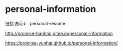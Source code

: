 # personal-information

链接访问↓
 .
personal-resume

http://promise-hanhan.gitee.io/personal-information

https://promise-yunhai.github.io/personal-information/
